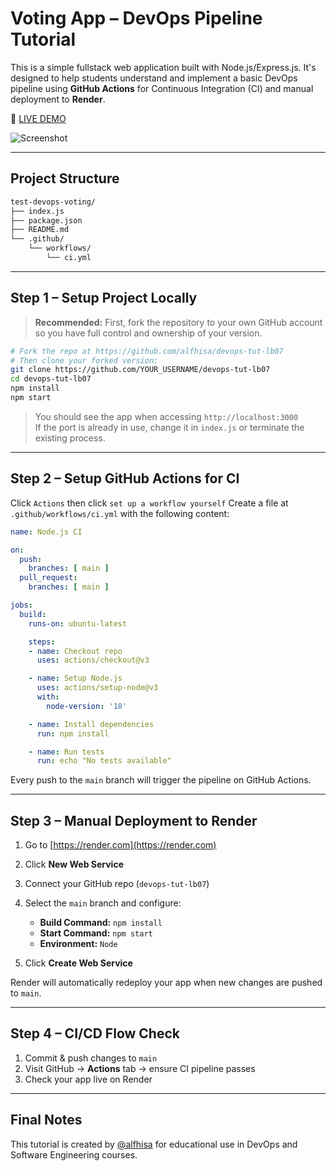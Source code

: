 # Voting App – DevOps Pipeline Tutorial

This is a simple fullstack web application built with Node.js/Express.js. It's designed to help students understand and implement a basic DevOps pipeline using **GitHub Actions** for Continuous Integration (CI) and manual deployment to **Render**.

🚀 [LIVE DEMO](https://voting-app-devops-tutorial.onrender.com)

![Screenshot](https://github.com/alfhisa/voting-app-devops-tutorial/raw/main/demo.png)

---

## Project Structure

```bash
test-devops-voting/
├── index.js
├── package.json
├── README.md
└── .github/
    └── workflows/
        └── ci.yml
```

---

## Step 1 – Setup Project Locally

> **Recommended:** First, fork the repository to your own GitHub account so you have full control and ownership of your version.

```bash
# Fork the repo at https://github.com/alfhisa/devops-tut-lb07
# Then clone your forked version:
git clone https://github.com/YOUR_USERNAME/devops-tut-lb07
cd devops-tut-lb07
npm install
npm start
```

> You should see the app when accessing `http://localhost:3000`  
> If the port is already in use, change it in `index.js` or terminate the existing process.

---

## Step 2 – Setup GitHub Actions for CI

Click `Actions` then click `set up a workflow yourself`
Create a file at `.github/workflows/ci.yml` with the following content:

```yaml
name: Node.js CI

on:
  push:
    branches: [ main ]
  pull_request:
    branches: [ main ]

jobs:
  build:
    runs-on: ubuntu-latest

    steps:
    - name: Checkout repo
      uses: actions/checkout@v3

    - name: Setup Node.js
      uses: actions/setup-node@v3
      with:
        node-version: '18'

    - name: Install dependencies
      run: npm install

    - name: Run tests
      run: echo "No tests available"
```

Every push to the `main` branch will trigger the pipeline on GitHub Actions.

---

## Step 3 – Manual Deployment to Render

1. Go to [https://render.com](https://render.com)
2. Click **New Web Service**
3. Connect your GitHub repo (`devops-tut-lb07`)
4. Select the `main` branch and configure:

   - **Build Command:** `npm install`
   - **Start Command:** `npm start`
   - **Environment:** `Node`

5. Click **Create Web Service**

Render will automatically redeploy your app when new changes are pushed to `main`.

---

## Step 4 – CI/CD Flow Check

1. Commit & push changes to `main`
2. Visit GitHub → **Actions** tab → ensure CI pipeline passes
3. Check your app live on Render

---

## Final Notes

This tutorial is created by [@alfhisa](https://github.com/alfhisa) for educational use in DevOps and Software Engineering courses.
